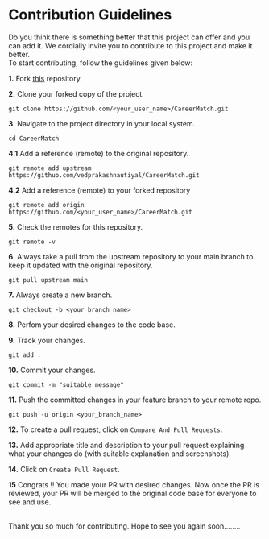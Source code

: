 # Contribution Guidelines

Do you think there is something better that this project can offer and you can add it. We cordially invite you to contribute to this project and make it better. 
<br>
To start contributing, follow the guidelines given below: 

**1.**  Fork [this](https://github.com/vedprakashnautiyal/CareerMatch) repository.

**2.**  Clone your forked copy of the project.

```
git clone https://github.com/<your_user_name>/CareerMatch.git
```

**3.** Navigate to the project directory in your local system.

```
cd CareerMatch
```

**4.1** Add a reference (remote) to the original repository.

```
git remote add upstream 
https://github.com/vedprakashnautiyal/CareerMatch.git 

```
**4.2** Add a reference (remote) to your forked repository
```
git remote add origin
https://github.com/<your_user_name>/CareerMatch.git
```

**5.** Check the remotes for this repository.

```
git remote -v
```

**6.** Always take a pull from the upstream repository to your main branch to keep it updated with the original repository.

```
git pull upstream main
```

**7.** Always create a new branch.

```
git checkout -b <your_branch_name>
```

**8.** Perfom your desired changes to the code base.

**9.** Track your changes.

```
git add . 
```

**10.** Commit your changes.

```
git commit -m "suitable message"
```

**11.** Push the committed changes in your feature branch to your remote repo.

```
git push -u origin <your_branch_name>
```

**12.** To create a pull request, click on `Compare And Pull Requests`.

**13.** Add appropriate title and description to your pull request explaining what your changes do (with suitable explanation and screenshots).

**14.** Click on `Create Pull Request`.


**15** Congrats !! You made your PR with desired changes. Now once the PR is reviewed, your PR will be merged to the original code base for everyone to see and use.

<br>
Thank you so much for contributing. Hope to see you again soon........

